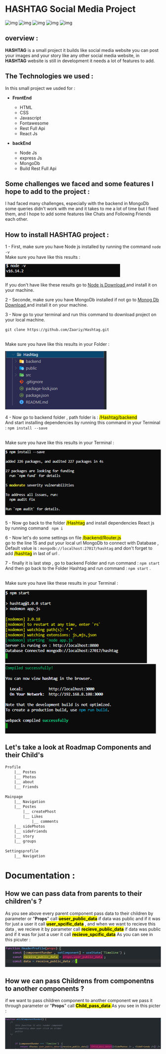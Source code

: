 # HASHTAG Social Media Project

![img](https://img.shields.io/github/issues/Zaariy/Hashtag)
![img](https://img.shields.io/github/forks/Zaariy/Hashtag)
![img](https://img.shields.io/github/stars/Zaariy/Hashtag)
![img](https://img.shields.io/github/license/Zaariy/Hashtag)
![img](https://img.shields.io/twitter/url?style=social&url=https%3A%2F%2Ftwitter.com%2FMZaariy)

## overview :

**HASHTAG** is a small project it builds like social media website you can post your images and your story like any other social media website, in **HASHTAG** website is still in development it needs a lot of features to add.

## The Technologies we used :

In this small project we usded for :<br>

- **FrontEnd**<br>

  - HTML<br>
  - CSS<br>
  - Javascript <br>
  - Fontawesome <br>
  - Rest Full Api <br>
  - React Js <br>

- **backEnd**

  - Node Js <br>
  - express Js <br>
  - MongoDb <br>
  - Build Rest Full Api <br>

## Some challenges we faced and some features I hope to add to the project :

I had faced many challenges, especially with the backend in MongoDb some queries didn't work with me and it takes to me a lot of time but I fixed them, and I hope to add some features like Chats and Following Friends each other.

## How to install HASHTAG project :

1 - First, make sure you have Node js installed by running the command `node -v `
<br> Make sure you have like this results : <br>

![results image](/imagesReadme/node.PNG)

If you don't have like these results go to [Node js Download ](https://nodejs.org/en/download/) and install it on your machine.

2 - Seconde, make sure you have MongoDb installed if not go to [Monog Db Download ](https://www.mongodb.com/try/download/community) and install it on your machine.

3 - Now go to your terminal and run this command to download project on your local machine. <br>

`git clone https://github.com/Zaariy/Hashtag.git`

<br> Make sure you have like this results in your Folder : <br>

![results image](/imagesReadme/gitClone.PNG)

4 - Now go to backend folder , path folder is : <mark>/Hashtag/backend</mark> <br>
And start installing dependencies by running this command in your Terminal : `npm install --save`

<br> Make sure you have like this results in your Terminal : <br>

![results image](/imagesReadme/depBackend.PNG)

5 - Now go back to the folder <mark>/Hashtag</mark> and install dependencies React js <br>
by running command ` npm i`

6 - Now let's do some settings on file <mark>/backend/Router.js</mark> <br>
go to the line 15 and put your local url MongoDb to connect with Database , Default value is : `mongodb://localhost:27017/hashtag` and don't forget to add <mark>/hashtag</mark> in last of url .

7 - finally it is last step , go to backend Folder and run command : `npm start ` <br>
And then go back to the Folder Hashtag and run command : `npm start` .

<br> Make sure you have like these results in your Terminal : <br>

![results image](/imagesReadme/resBackend.PNG)
![results image](/imagesReadme/resFrontEnd.PNG)

## Let's take a look at Roadmap Components and their Child's

    Profile
        |__ Postes
        |__ Photos
        |__ about
        |__ Friends

    Mainpage
        |__ Navigation
        |__ Postes
            |__ createPhost
            |__ Likes
                |__ comments
        |__ sidePhotos
        |__ sideFriends
        |__ story
        |__ groups

    Settingsprofile
        |__ Navigation

# Documentation :

## How we can pass data from parents to their children's ?

As you see above every parent component pass data to their children by parameter or "**Props**" call <mark>**ueser_public_data**</mark> if data was public and if it was for just a user it call <mark>**user_spcific_data**</mark> , and when we want to recieve this data , we recieve it by parameter call
<mark>**recieve_public_data**</mark> if data was public and if it was for just a user it call <mark>**recieve_spcific_data**</mark> As you can see in this picuter :
<br>

![logo ](/imagesReadme/user_pass_data.PNG)

## How we can pass Childrens from componentns to another components ?

if we want to pass children component to another component we pass it through parameter or "**Props**" call <mark>**Child_pass_data** </mark> As you see in this picter :

![logo ](/imagesReadme/childPass.PNG)
